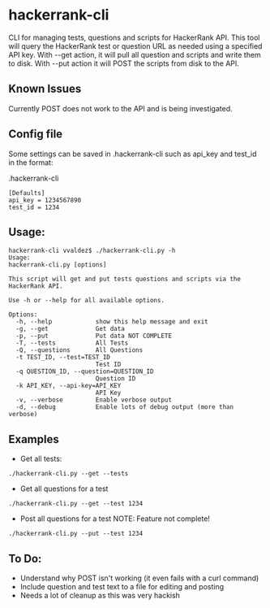 # hackerrank-cli
CLI for managing tests, questions and scripts for HackerRank API. This tool will query the HackerRank test or question URL as needed using a specified API key. With --get action, it will pull all question and scripts and write them to disk. With --put action it will POST the scripts from disk to the API.

## Known Issues
Currently POST does not work to the API and is being investigated.

## Config file
Some settings can be saved in .hackerrank-cli such as api_key and test_id in the format:

.hackerrank-cli
```
[Defaults]
api_key = 1234567890
test_id = 1234
```

## Usage:

```
hackerrank-cli vvaldez$ ./hackerrank-cli.py -h
Usage:
hackerrank-cli.py [options]

This script will get and put tests questions and scripts via the HackerRank API.

Use -h or --help for all available options.

Options:
  -h, --help            show this help message and exit
  -g, --get             Get data
  -p, --put             Put data NOT COMPLETE
  -T, --tests           All Tests
  -Q, --questions       All Questions
  -t TEST_ID, --test=TEST_ID
                        Test ID
  -q QUESTION_ID, --question=QUESTION_ID
                        Question ID
  -k API_KEY, --api-key=API_KEY
                        API Key
  -v, --verbose         Enable verbose output
  -d, --debug           Enable lots of debug output (more than verbose)
```

## Examples
* Get all tests:
```
./hackerrank-cli.py --get --tests
```

* Get all questions for a test
```
./hackerrank-cli.py --get --test 1234
```


* Post all questions for a test 
NOTE: Feature not complete!

```
./hackerrank-cli.py --put --test 1234
```

## To Do:
* Understand why POST isn't working (it even fails with a curl command)
* Include question and test text to a file for editing and posting
* Needs a lot of cleanup as this was very hackish
